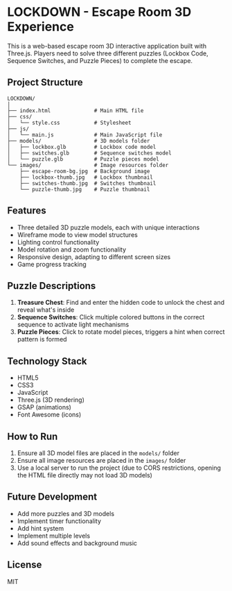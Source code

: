 # LOCKDOWN - Escape Room 3D Experience

This is a web-based escape room 3D interactive application built with Three.js. Players need to solve three different puzzles (Lockbox Code, Sequence Switches, and Puzzle Pieces) to complete the escape.

## Project Structure

```
LOCKDOWN/
│
├── index.html              # Main HTML file
├── css/
│   └── style.css           # Stylesheet
├── js/
│   └── main.js             # Main JavaScript file
├── models/                 # 3D models folder
│   ├── lockbox.glb         # Lockbox code model
│   ├── switches.glb        # Sequence switches model
│   └── puzzle.glb          # Puzzle pieces model
└── images/                 # Image resources folder
    ├── escape-room-bg.jpg  # Background image
    ├── lockbox-thumb.jpg   # Lockbox thumbnail
    ├── switches-thumb.jpg  # Switches thumbnail
    └── puzzle-thumb.jpg    # Puzzle thumbnail
```

## Features

- Three detailed 3D puzzle models, each with unique interactions
- Wireframe mode to view model structures
- Lighting control functionality
- Model rotation and zoom functionality
- Responsive design, adapting to different screen sizes
- Game progress tracking

## Puzzle Descriptions

1. **Treasure Chest**: Find and enter the hidden code to unlock the chest and reveal what's inside
2. **Sequence Switches**: Click multiple colored buttons in the correct sequence to activate light mechanisms
3. **Puzzle Pieces**: Click to rotate model pieces, triggers a hint when correct pattern is formed

## Technology Stack

- HTML5
- CSS3
- JavaScript
- Three.js (3D rendering)
- GSAP (animations)
- Font Awesome (icons)

## How to Run

1. Ensure all 3D model files are placed in the `models/` folder
2. Ensure all image resources are placed in the `images/` folder
3. Use a local server to run the project (due to CORS restrictions, opening the HTML file directly may not load 3D models)

## Future Development

- Add more puzzles and 3D models
- Implement timer functionality
- Add hint system
- Implement multiple levels
- Add sound effects and background music

## License

MIT 